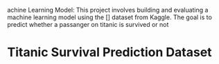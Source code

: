 achine Learning Model:
This project involves building and evaluating a machine learning model using the [] dataset from Kaggle. The goal is to predict whether
a passanger on titanic is survived or not
# Titanic Survival Prediction Dataset
